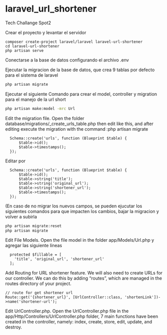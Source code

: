 # laravel_url_shortener
Tech Challange Spot2

Crear el proyecto y levantar el servidor
```
composer create-project laravel/laravel laravel-url-shortener
cd laravel-url-shortener
php artisan serve
```

Conectarse a la base de datos configurando el archivo .env

Ejecutar la migracion de la base de datos, que crea 9 tablas por defecto para el sistema de laravel
```sh
php artisan migrate
```

Ejecutar el siguiente Comando para crear el model, controller y migration para el manejo de la url short
```sh
php artisan make:model -mrc Url
```

Edit the migration file.
Open the folder database/migrations/<timestamp>_create_urls_table.php then edit like this, and after editing execute the migration with the command :php artisan migrate
```
  Schema::create('urls', function (Blueprint $table) {
      $table->id();
      $table->timestamps();
  });
```
Editar por
```
  Schema::create('urls', function (Blueprint $table) {
      $table->id();
      $table->string('title');
      $table->string('original_url');
      $table->string('shortener_url');
      $table->timestamps();
  });
```
(En caso de no migrar los nuevos campos, se pueden ejucutar los siguientes comandos para que impacten los cambios, bajar la migracion y volver a subirla
```sh
php artisan migrate:reset
php artisan migrate
```

Edit File Models.
Open the file model in the folder app/Models/Url.php y agregar las siguiente líneas
```
  protected $fillable = [
    'title', 'original_url', 'shortener_url'
  ];
```

Add Routing for URL shortener feature.
We will also need to create URLs for our controller. We can do this by adding “routes”, which are managed in the routes directory of your project.
```
// route for get shortener url
Route::get('{shortener_url}', [UrlController::class, 'shortenLink'])->name('shortener-url');
```

Edit UrlController.php.
Open the UrlController.php file in the app/Http/Controllers/UrlController.php folder, 7 main functions have been created in the controller, namely: index, create, store, edit, update, and destroy.
